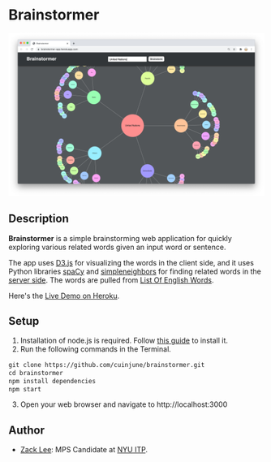 # Brainstormer
<img src="screenshot.png" alt="screenshot" width="1000"/>

## Description

**Brainstormer** is a simple brainstorming web application for quickly exploring various related words given an input word or sentence.

The app uses [D3.js](https://d3js.org/) for visualizing the words in the client side, and it uses Python libraries [spaCy](https://spacy.io/) and [simpleneighbors](https://github.com/aparrish/simpleneighbors) for finding related words in the [server side](https://github.com/cuinjune/brainstormer-flask). The words are pulled from [List Of English Words](https://github.com/dwyl/english-words).

Here's the [Live Demo on Heroku](https://brainstormer-app.herokuapp.com/).

## Setup

1. Installation of node.js is required. Follow [this guide](https://github.com/itp-dwd/2020-spring/blob/master/guides/installing-nodejs.md) to install it.
2. Run the following commands in the Terminal.
```
git clone https://github.com/cuinjune/brainstormer.git
cd brainstormer
npm install dependencies
npm start
```
3. Open your web browser and navigate to http://localhost:3000

## Author
* [Zack Lee](https://www.cuinjune.com/about): MPS Candidate at [NYU ITP](https://itp.nyu.edu).
